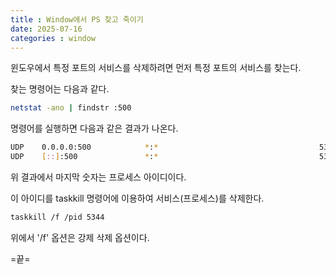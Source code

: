 ```yaml
---
title : Window에서 PS 찾고 죽이기
date: 2025-07-16
categories : window
---
```


윈도우에서 특정 포트의 서비스를 삭제하려면 먼저 특정 포트의 서비스를 찾는다. 

찾는 명령어는 다음과 같다.

```sh
netstat -ano | findstr :500
```

명령어를 실행하면 다음과 같은 결과가 나온다.

```sh
UDP    0.0.0.0:500            *:*                                    5344
UDP    [::]:500               *:*                                    5344
```

위 결과에서 마지막 숫자는 프로세스 아이디이다.

이 아이디를 taskkill 명령어에 이용하여 서비스(프로세스)를 삭제한다.

```sh
taskkill /f /pid 5344
```

위에서 '/f' 옵션은 강제 삭제 옵션이다.

=끝=